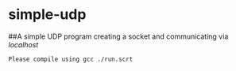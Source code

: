 # simple-udp
##A simple UDP program creating a socket and communicating via *localhost*

```Please compile using gcc ./run.scrt```
